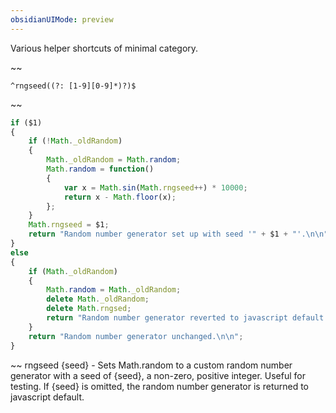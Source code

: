 ```yaml
---
obsidianUIMode: preview
---
```


Various helper shortcuts of minimal category.


~~
```
^rngseed((?: [1-9][0-9]*)?)$
```
~~
```js
if ($1)
{
	if (!Math._oldRandom)
	{
		Math._oldRandom = Math.random;
		Math.random = function()
		{
			var x = Math.sin(Math.rngseed++) * 10000;
			return x - Math.floor(x);
		};
	}
	Math.rngseed = $1;
	return "Random number generator set up with seed '" + $1 + "'.\n\n";
}
else
{
	if (Math._oldRandom)
	{
		Math.random = Math._oldRandom;
		delete Math._oldRandom;
		delete Math.rngsed;
		return "Random number generator reverted to javascript default.\n\n";
	}
	return "Random number generator unchanged.\n\n";
}
```
~~
rngseed {seed} - Sets Math.random to a custom random number generator with a seed of {seed}, a non-zero, positive integer.  Useful for testing.  If {seed} is omitted, the random number generator is returned to javascript default.
